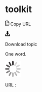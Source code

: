 # toolkit

![Copy URL](media/toolkit/Copy.png)
Copy URL

![Download](media/toolkit/Download.png)

Download topic

One word.

![In progress](media/toolkit/activity-large.gif)

URL :
